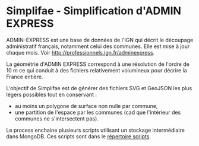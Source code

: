 # Simplifae - Simplification d'ADMIN EXPRESS

ADMIN-EXPRESS est une base de données de l'IGN qui décrit le découpage administratif français,
notamment celui des communes.
Elle est mise à jour chaque mois.
Voir http://professionnels.ign.fr/adminexpress.    

La géométrie d'ADMIN EXPRESS correspond à une résolution de l'ordre de 10 m ce qui conduit à des fichiers
relativement volumineux pour décrire la France entière.

L'objectif de Simplifae est de générer des fichiers SVG et GeoJSON les plus légers possibles tout en conservant :
- au moins un polygone de surface non nulle par commune,
- une partition de l'espace par les communes (cad que l'intérieur des communes ne s'intersectent pas).

Le process enchaine plusieurs scripts utilisant un stockage intermédiaire dans MongoDB.
Ces scripts sont dans le [répertoire scripts](https://github.com/benoitdavidfr/simplifae2/tree/master/scripts).  
